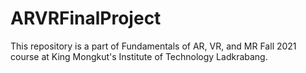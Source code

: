 # ARVRFinalProject
This repository is a part of Fundamentals of AR, VR, and MR Fall 2021 course at King Mongkut's Institute of Technology Ladkrabang.
